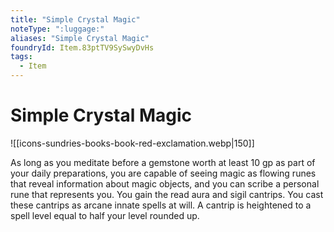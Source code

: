 ```yaml
---
title: "Simple Crystal Magic"
noteType: ":luggage:"
aliases: "Simple Crystal Magic"
foundryId: Item.83ptTV9SySwyDvHs
tags:
  - Item
---
```


# Simple Crystal Magic
![[icons-sundries-books-book-red-exclamation.webp|150]]

As long as you meditate before a gemstone worth at least 10 gp as part of your daily preparations, you are capable of seeing magic as flowing runes that reveal information about magic objects, and you can scribe a personal rune that represents you. You gain the read aura and sigil cantrips. You cast these cantrips as arcane innate spells at will. A cantrip is heightened to a spell level equal to half your level rounded up.
